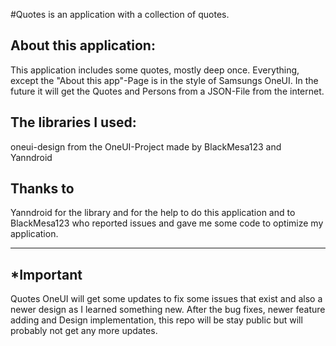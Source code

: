 #Quotes is an application with a collection of quotes.


About this application:
----------------------------------------------------------------------------------------------------------------------------------------------------------------

This application includes some quotes, mostly deep once. Everything, except the "About this app"-Page is in the style of Samsungs OneUI.
In the future it will get the Quotes and Persons from a JSON-File from the internet.


The libraries I used:
----------------------------------------------------------------------------------------------------------------------------------------------------------------
oneui-design from the OneUI-Project made by BlackMesa123 and Yanndroid

Thanks to
----------------------------------------------------------------------------------------------------------------------------------------------------------------
Yanndroid for the library and for the help to do this application
and to BlackMesa123 who reported issues and gave me some code to optimize my application.



----------------------------------------------------------------------------------------------------------------------------------------------------------------


*Important
----------------------------------------------------------------------------------------------------------------------------------------------------------------
Quotes OneUI will get some updates to fix some issues that exist and also a newer design as I learned something new. After the bug fixes,
newer feature adding and Design implementation, this repo will be stay public but will probably not
get any more updates.
